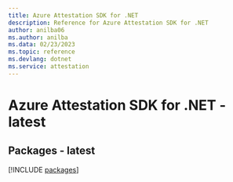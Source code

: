 ```yaml
---
title: Azure Attestation SDK for .NET
description: Reference for Azure Attestation SDK for .NET
author: anilba06
ms.author: anilba
ms.data: 02/23/2023
ms.topic: reference
ms.devlang: dotnet
ms.service: attestation
---
```

# Azure Attestation SDK for .NET - latest
## Packages - latest
[!INCLUDE [packages](attestation-index.md)]